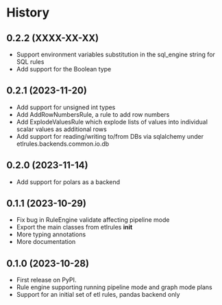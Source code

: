 # History

## 0.2.2 (XXXX-XX-XX)

* Support environment variables substitution in the sql_engine string for SQL rules
* Add support for the Boolean type

## 0.2.1 (2023-11-20)

* Add support for unsigned int types
* Add AddRowNumbersRule, a rule to add row numbers
* Add ExplodeValuesRule which explode lists of values into individual scalar values as additional rows
* Add support for reading/writing to/from DBs via sqlalchemy under etlrules.backends.common.io.db

## 0.2.0 (2023-11-14)

* Add support for polars as a backend

## 0.1.1 (2023-10-29)

* Fix bug in RuleEngine validate affecting pipeline mode
* Export the main classes from etlrules __init__
* More typing annotations
* More documentation

## 0.1.0 (2023-10-28)

* First release on PyPI.
* Rule engine supporting running pipeline mode and graph mode plans
* Support for an initial set of etl rules, pandas backend only
